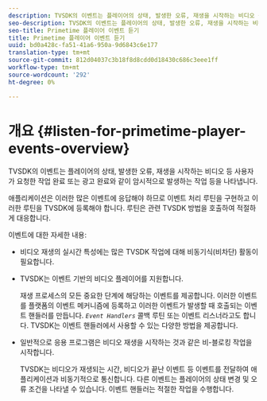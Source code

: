 ```yaml
---
description: TVSDK의 이벤트는 플레이어의 상태, 발생한 오류, 재생을 시작하는 비디오 등 사용자가 요청한 작업 완료 또는 광고 완료와 같이 암시적으로 발생하는 작업 등을 나타냅니다.
seo-description: TVSDK의 이벤트는 플레이어의 상태, 발생한 오류, 재생을 시작하는 비디오 등 사용자가 요청한 작업 완료 또는 광고 완료와 같이 암시적으로 발생하는 작업 등을 나타냅니다.
seo-title: Primetime 플레이어 이벤트 듣기
title: Primetime 플레이어 이벤트 듣기
uuid: bd0a428c-fa51-41a6-950a-9d6843c6e177
translation-type: tm+mt
source-git-commit: 812d04037c3b18f8d8cdd0d18430c686c3eee1ff
workflow-type: tm+mt
source-wordcount: '292'
ht-degree: 0%

---
```



# 개요 {#listen-for-primetime-player-events-overview}

TVSDK의 이벤트는 플레이어의 상태, 발생한 오류, 재생을 시작하는 비디오 등 사용자가 요청한 작업 완료 또는 광고 완료와 같이 암시적으로 발생하는 작업 등을 나타냅니다.

애플리케이션은 이러한 많은 이벤트에 응답해야 하므로 이벤트 처리 루틴을 구현하고 이러한 루틴을 TVSDK에 등록해야 합니다. 루틴은 관련 TVSDK 방법을 호출하여 적절하게 대응합니다.

이벤트에 대한 자세한 내용:

* 비디오 재생의 실시간 특성에는 많은 TVSDK 작업에 대해 비동기식(비차단) 활동이 필요합니다.
* TVSDK는 이벤트 기반의 비디오 플레이어를 지원합니다.

   재생 프로세스의 모든 중요한 단계에 해당하는 이벤트를 제공합니다. 이러한 이벤트를 플랫폼의 이벤트 메커니즘에 등록하고 이러한 이벤트가 발생할 때 호출되는 이벤트 핸들러를 만듭니다. *`Event Handlers`* 콜백 루틴 또는 이벤트 리스너라고도 합니다. TVSDK는 이벤트 핸들러에서 사용할 수 있는 다양한 방법을 제공합니다.
* 일반적으로 응용 프로그램은 비디오 재생을 시작하는 것과 같은 비-블로킹 작업을 시작합니다.

   TVSDK는 비디오가 재생되는 시간, 비디오가 끝난 이벤트 등 이벤트를 전달하여 애플리케이션과 비동기적으로 통신합니다. 다른 이벤트는 플레이어의 상태 변경 및 오류 조건을 나타낼 수 있습니다. 이벤트 핸들러는 적절한 작업을 수행합니다.